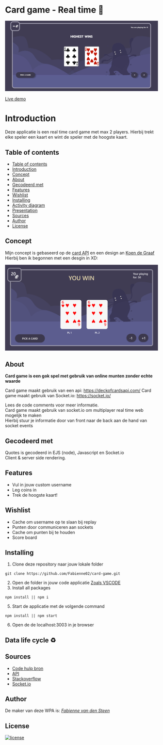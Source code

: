 # Card game - Real time 👻
<img src="https://github.com/Fabienne02/card-game/blob/main/assets/front.jpg" width=530 >

[Live demo](https://thawing-sands-88436.herokuapp.com/)

# Introduction
Deze applicatie is een real time card game met max 2 players. Hierbij trekt elke speler een kaart
en wint de speler met de hoogste kaart. 

## Table of contents
  - [Table of contents](#table-of-contents)
  - [Introduction](#introduction)
  - [Concept](#concept)
  - [About](#about)
  - [Gecodeerd met](#gecodeerd-met)
  - [Features](#features)
  - [Wishlist](#wishlist)
  - [Installing](#installing)
  - [Activity diagram](#activity-diagram)
  - [Presentation](#presentation)
  - [Sources](#sources)
  - [Author](#author)
  - [License](#license)

## Concept 
Mijn concept is gebaseerd op de [card API](https://deckofcardsapi.com/) en een design an [Koen de Graaf](https://dribbble.com/shots/10954673-Shadow-creatures)
Hierbij ben ik begonnen met een desgin in XD:

<img src="https://github.com/Fabienne02/card-game/blob/main/assets/xd.png" width=530 >

## About
**Card game is een gok spel met gebruik van online munten zonder echte waarde**

Card game maakt gebruik van een api: https://deckofcardsapi.com/
Card game maakt gebruik van Socket.io: https://socket.io/

Lees de code comments voor meer informatie.<br>
Card game maakt gebruik van socket.io om multiplayer real time web mogelijk te maken<br>
Hierbij stuur je informatie door van front naar de back aan de hand van socket events<br>

## Gecodeerd met
Quotes is gecodeerd in EJS (node), Javascript en Socket.io <br>
Client & server side rendering.

## Features
<ul>
  <li>Vul in jouw custom username</li>
  <li>Leg coins in</li>
  <li>Trek de hoogste kaart!</li>
</ul>

## Wishlist
<ul>
  <li>Cache om username op te slaan bij replay</li>
  <li>Punten door communiceren aan sockets</li>
  <li>Cache om punten bij te houden</li>
  <li>Score board</li>
</ul>

## Installing
1. Clone deze repository naar jouw lokale folder
```
git clone https://github.com/Fabienne02/card-game.git
```
2. Open de folder in jouw code applicatie [Zoals VSCODE](https://code.visualstudio.com/Download)
4. Install all packages
```
npm install || npm i
```
5. Start de applicatie met de volgende command
```
npm install || npm start
```
6. Open de de localhost:3003 in je browser

## Data life cycle ♻️

## Sources
- [Code hulp bron](https://developer.mozilla.org/en-US/)
- [API](https://deckofcardsapi.com/)
- [Stackoverflow](https://stackoverflow.com/)
- [Socket.io](https://socket.io/)


## Author
De maker van deze WPA is: [*Fabienne van den Steen*](https://github.com/Fabienne02)

## License 
[![license](https://img.shields.io/github/license/DAVFoundation/captain-n3m0.svg?style=flat-square)]()
